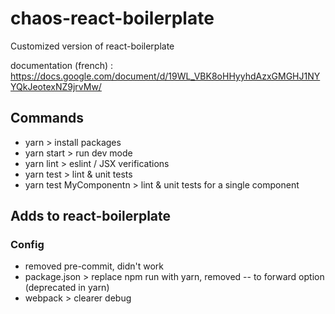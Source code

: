 # chaos-react-boilerplate
Customized version of react-boilerplate

documentation (french) : https://docs.google.com/document/d/19WL_VBK8oHHyyhdAzxGMGHJ1NYYQkJeotexNZ9jrvMw/

## Commands

- yarn > install packages
- yarn start > run dev mode
- yarn lint > eslint / JSX verifications
- yarn test > lint & unit tests
- yarn test MyComponentn > lint & unit tests for a single component

## Adds to react-boilerplate

### Config

- removed pre-commit, didn't work
- package.json > replace npm run with yarn, removed -- to forward option (deprecated in yarn)
- webpack > clearer debug